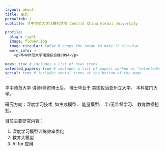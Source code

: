 ```yaml
---
layout: about
title: 主页
permalink: /
subtitle: 华中师范大学计算机学院 Central China Normal University

profile:
  align: right
  image: flower.jpg
  image_circular: false # crops the image to make it circular
  more_info: >
    <p>华中师范大学南湖综合楼7094</p>

news: true # includes a list of news items
selected_papers: true # includes a list of papers marked as "selected={true}"
social: true # includes social icons at the bottom of the page
---
```


华中师范大学 讲师/师资博士后。 博士毕业于 美国佐治亚州立大学， 本科厦门大学。

研究方向：深度学习技术, 如生成模型、 能量模型、 半/无监督学习、 教育数据挖掘。

目前主要研究内容：

1. 深度学习模型训练效率优化
2. 教育大模型
3. AI for 应用

